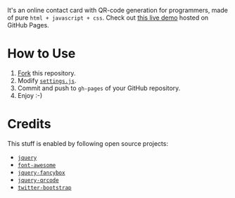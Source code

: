It's an online contact card with QR-code generation for programmers, made of pure `html + javascript + css`. Check out [this live demo](http://songgao.github.com/contact) hosted on GitHub Pages.

# How to Use

1. [Fork](https://help.github.com/articles/fork-a-repo) this repository.
2. Modify [`settings.js`](https://github.com/songgao/contact/blob/gh-pages/settings.js).
3. Commit and push to `gh-pages` of your GitHub repository.
4. Enjoy :-)

# Credits

This stuff is enabled by following open source projects:

* [`jquery`](http://jquery.com/)
* [`font-awesome`](http://fortawesome.github.com/Font-Awesome/)
* [`jquery-fancybox`](http://fancyapps.com/fancybox/)
* [`jquery-qrcode`](http://jeromeetienne.github.com/jquery-qrcode/)
* [`twitter-bootstrap`](http://twitter.github.com/bootstrap/)
